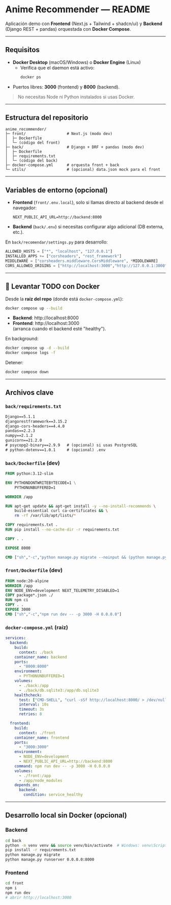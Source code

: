 # Anime Recommender — README

Aplicación demo con **Frontend** (Next.js + Tailwind + shadcn/ui) y **Backend** (Django REST + pandas) orquestada con **Docker Compose**.

---

## Requisitos

- **Docker Desktop** (macOS/Windows) o **Docker Engine** (Linux)
  - Verifica que el daemon está activo:
    ```bash
    docker ps
    ```
- Puertos libres: **3000** (frontend) y **8000** (backend).

> No necesitas Node ni Python instalados si usas Docker.

---

## Estructura del repositorio

```
anime_recommender/
├─ front/                  # Next.js (modo dev)
│  ├─ Dockerfile
│  └─ (código del front)
├─ back/                   # Django + DRF + pandas (modo dev)
│  ├─ Dockerfile
│  ├─ requirements.txt
│  └─ (código del back)
├─ docker-compose.yml      # orquesta front + back
└─ utils/                  # (opcional) data.json mock para el front
```

---

## Variables de entorno (opcional)

- **Frontend** (`front/.env.local`), solo si llamas directo al backend desde el navegador:
  ```env
  NEXT_PUBLIC_API_URL=http://backend:8000
  ```

- **Backend** (`back/.env`) si necesitas configurar algo adicional (DB externa, etc.).

En `back/recomendar/settings.py` para desarrollo:
```python
ALLOWED_HOSTS = ["*", "localhost", "127.0.0.1"]
INSTALLED_APPS += ["corsheaders", "rest_framework"]
MIDDLEWARE = ["corsheaders.middleware.CorsMiddleware", *MIDDLEWARE]
CORS_ALLOWED_ORIGINS = ["http://localhost:3000","http://127.0.0.1:3000"]
```

---

## 🚀 Levantar TODO con Docker

Desde la **raíz del repo** (donde está `docker-compose.yml`):

```bash
docker compose up --build
```

- **Backend**: http://localhost:8000
- **Frontend**: http://localhost:3000  
  (arranca cuando el backend esté "healthy").

En background:
```bash
docker compose up -d --build
docker compose logs -f
```

Detener:
```bash
docker compose down
```

---

## Archivos clave

### `back/requirements.txt`
```txt
Django==5.1.1
djangorestframework==3.15.2
django-cors-headers==4.4.0
pandas==2.2.3
numpy==2.1.2
gunicorn==21.2.0
# psycopg2-binary==2.9.9   # (opcional) si usas PostgreSQL
# python-dotenv==1.0.1     # (opcional) .env
```

### `back/Dockerfile` (dev)
```dockerfile
FROM python:3.12-slim

ENV PYTHONDONTWRITEBYTECODE=1 \
    PYTHONUNBUFFERED=1

WORKDIR /app

RUN apt-get update && apt-get install -y --no-install-recommends \
    build-essential curl ca-certificates && \
    rm -rf /var/lib/apt/lists/*

COPY requirements.txt .
RUN pip install --no-cache-dir -r requirements.txt

COPY . .

EXPOSE 8000

CMD ["sh","-c","python manage.py migrate --noinput && (python manage.py collectstatic --noinput || true) && python manage.py runserver 0.0.0.0:8000"]
```

### `front/Dockerfile` (dev)
```dockerfile
FROM node:20-alpine
WORKDIR /app
ENV NODE_ENV=development NEXT_TELEMETRY_DISABLED=1
COPY package*.json ./
RUN npm ci
COPY . .
EXPOSE 3000
CMD ["sh","-c","npm run dev -- -p 3000 -H 0.0.0.0"]
```

### `docker-compose.yml` (raíz)
```yaml
services:
  backend:
    build:
      context: ./back
    container_name: backend
    ports:
      - "8000:8000"
    environment:
      - PYTHONUNBUFFERED=1
    volumes:
      - ./back:/app
      - ./back/db.sqlite3:/app/db.sqlite3
    healthcheck:
      test: ["CMD-SHELL", "curl -sSf http://localhost:8000/ > /dev/null || curl -sSf http://localhost:8000/getrecomenders > /dev/null"]
      interval: 10s
      timeout: 3s
      retries: 8

  frontend:
    build:
      context: ./front
    container_name: frontend
    ports:
      - "3000:3000"
    environment:
      - NODE_ENV=development
      - NEXT_PUBLIC_API_URL=http://backend:8000
    command: npm run dev -- -p 3000 -H 0.0.0.0
    volumes:
      - ./front:/app
      - /app/node_modules
    depends_on:
      backend:
        condition: service_healthy
```

---

## Desarrollo local sin Docker (opcional)

### Backend
```bash
cd back
python -m venv venv && source venv/bin/activate  # Windows: venv\Scripts\activate
pip install -r requirements.txt
python manage.py migrate
python manage.py runserver 0.0.0.0:8000
```

### Frontend
```bash
cd front
npm i
npm run dev
# abrir http://localhost:3000
```